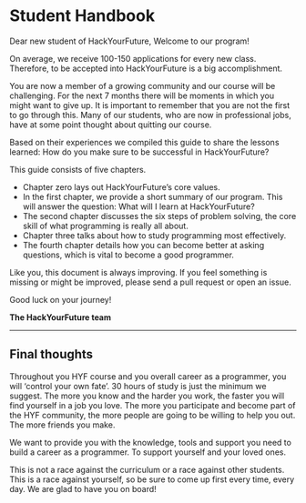 # Student Handbook

Dear new student of HackYourFuture, Welcome to our program!

On average, we receive 100-150 applications for every new class. Therefore, to be accepted into HackYourFuture is a big accomplishment.

You are now a member of a growing community and our course will be challenging. For the next 7 months there will be moments in which you might want to give up. It is important to remember that you are not the first to go through this. Many of our students, who are now in professional jobs, have at some point thought about quitting our course.

Based on their experiences we compiled this guide to share the lessons learned: How do you make sure to be successful in HackYourFuture?

This guide consists of five chapters.
* Chapter zero lays out HackYourFuture’s core values.
* In the first chapter, we provide a short summary of our program. This will answer the question: What will I learn at HackYourFuture?
* The second chapter discusses the six steps of problem solving, the core skill of what programming is really all about.
* Chapter three talks about how to study programming most effectively.
* The fourth chapter details how you can become better at asking questions, which is vital to become a good programmer.


Like you, this document is always improving. If you feel something is missing or might be improved, please send a pull request or open an issue.

Good luck on your journey!

__The HackYourFuture team__

---

## Final thoughts

Throughout you HYF course and you overall career as a programmer, you will ‘control your own fate’. 30 hours of study is just the minimum we suggest. The more you know and the harder you work, the faster you will find yourself in a job you love. The more you participate and become part of the HYF community, the more people are going to be willing to help you out. The more friends you make.

We want to provide you with the knowledge, tools and support you need to build a career as a programmer. To support yourself and your loved ones.

This is not a race against the curriculum or a race against other students. This is a race against yourself, so be sure to come up first every time, every day.
We are glad to have you on board!

